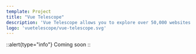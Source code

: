 ```yaml
---
template: Project
title: "Vue Telescope"
description: 'Vue Telescope allows you to explore over 50,000 websites made with VueJS. Crawl the web with its browser extensions to add your websites and register new ones.'
logo: 'vuetelescope/vue-telescope.svg'
---
```


::alert{type="info"}
Coming soon
::
